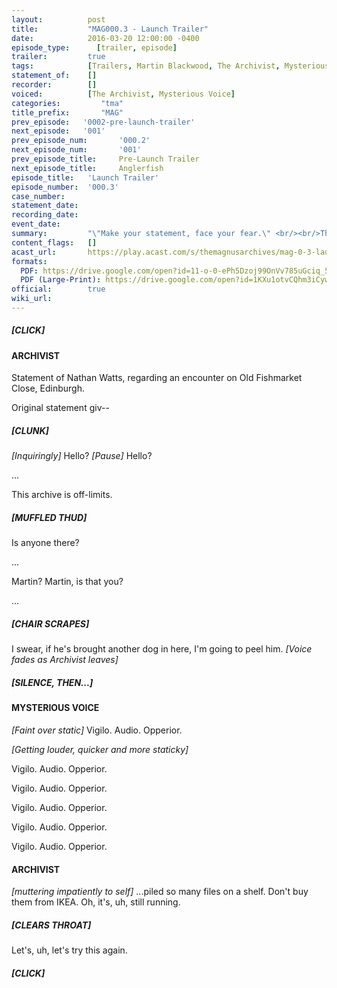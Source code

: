 ```yaml
---
layout:          post
title:           "MAG000.3 - Launch Trailer"
date:            2016-03-20 12:00:00 -0400
episode_type:      [trailer, episode]
trailer:         true
tags:            [Trailers, Martin Blackwood, The Archivist, Mysterious Voice, The Eye]
statement_of:    []
recorder:        []
voiced:          [The Archivist, Mysterious Voice]
categories:			"tma"
title_prefix:		"MAG"
prev_episode:   '0002-pre-launch-trailer'
next_episode:   '001'
prev_episode_num:		'000.2'
next_episode_num:		'001'
prev_episode_title:		Pre-Launch Trailer
next_episode_title:		Anglerfish
episode_title:   'Launch Trailer'
episode_number:  '000.3'
case_number:     
statement_date:  
recording_date:  
event_date:      
summary:         "\"Make your statement, face your fear.\" <br/><br/>The Magnus Archives are... OPEN. <br/><br/>Come listen to our weekly horror fiction podcast examining what lurks in the archives of the Magnus Institute, an organisation dedicated to researching the esoteric and the weird. Join Jonathan Sims as he explores the archive, but be be warned, as he looks into its depths something starts to look back... <br/><br/>New episodes every Thursday produced by Rusty Quill, featuring guest actors, short stories, serial plots and more."
content_flags:   []
acast_url:       https://play.acast.com/s/themagnusarchives/mag-0-3-launch-trailer
formats: 
  PDF: https://drive.google.com/open?id=11-o-0-ePh5Dzoj99OnVv785uGciq_5R0
  PDF (Large-Print): https://drive.google.com/open?id=1KXu1otvCQhm3iCywMoCS7nKVz0ZS-yZx
official:        true
wiki_url:        
---
```


##### [CLICK]

#### ARCHIVIST

Statement of Nathan Watts, regarding an encounter on Old Fishmarket Close, Edinburgh.

Original statement giv--

##### [CLUNK]

_[Inquiringly]_ Hello? _[Pause]_ Hello?

...

This archive is off-limits.

##### [MUFFLED THUD]

Is anyone there?

...

Martin? Martin, is that you?

...

##### [CHAIR SCRAPES]

I swear, if he's brought another dog in here, I'm going to peel him. _[Voice fades as Archivist leaves]_

##### [SILENCE, THEN...]

#### MYSTERIOUS VOICE

_[Faint over static]_ Vigilo. Audio. Opperior.

_[Getting louder, quicker and more staticky]_

Vigilo. Audio. Opperior.

Vigilo. Audio. Opperior.

Vigilo. Audio. Opperior.

Vigilo. Audio. Opperior.

Vigilo. Audio. Opperior.

#### ARCHIVIST

_[muttering impatiently to self]_ ...piled so many files on a shelf. Don't buy them from IKEA. Oh, it's, uh, still running.

##### [CLEARS THROAT]

Let's, uh, let's try this again.

##### [CLICK]